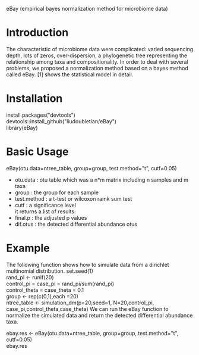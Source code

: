 eBay (empirical bayes normalization method for microbiome data)
# Introduction
The characteristic of microbiome data were complicated: varied sequencing depth, lots of zeros, over-dispersion,
a phylogenetic tree representing the relationship among taxa and compositionality.
In order to deal with several problems, we proposed a normalization method based on a bayes method called eBay.
[1] shows the statistical model in detail.

# Installation

install.packages("devtools")  
devtools::install_github("liudoubletian/eBay")  
library(eBay)  

# Basic Usage
eBay(otu.data=ntree_table, group=group, test.method="t", cutf=0.05)  
* otu.data : otu table which was a n*m matrix including n samples and m taxa
* group : the group for each sample  
* test.method : a t-test or wilcoxon ramk sum test  
* cutf : a significance level  
it returns a list of results:
* final.p : the adjusted p values 
* dif.otus : the detected differential abundance otus  

# Example

The following function shows how to simulate data from a dirichlet multinomial distribution.
set.seed(1)  
rand_pi <- runif(20)   
control_pi = case_pi = rand_pi/sum(rand_pi)   
control_theta = case_theta = 0.1  
group <- rep(c(0,1),each =20)  
ntree_table <- simulation_dm(p=20,seed=1, N=20,control_pi, case_pi,control_theta,case_theta) 
We can run the eBay function to normalize the simulated data and return the detected differential abundance taxa.  

ebay.res <- eBay(otu.data=ntree_table, group=group, test.method="t", cutf=0.05)  
ebay.res  








